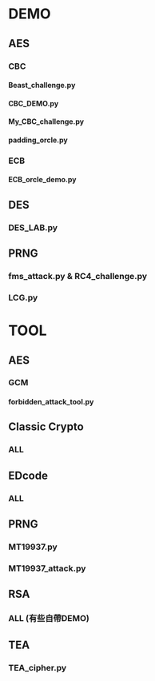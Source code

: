 # DEMO

## AES
### CBC
#### Beast_challenge.py
#### CBC_DEMO.py
#### My_CBC_challenge.py
#### padding_orcle.py

### ECB
#### ECB_orcle_demo.py

## DES
### DES_LAB.py

## PRNG
### fms_attack.py & RC4_challenge.py
### LCG.py

# TOOL
## AES
### GCM
#### forbidden_attack_tool.py

## Classic Crypto
### ALL

## EDcode
### ALL

## PRNG
### MT19937.py
### MT19937_attack.py

## RSA
### ALL (有些自帶DEMO)
## TEA
### TEA_cipher.py
